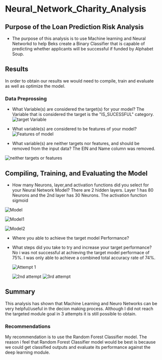 # Neural_Network_Charity_Analysis

## Purpose of the Loan Prediction Risk Analysis
* The purpose of this analysis is to use Machine learning and Neural Networkd to help Beks create a Binary Classifier that is capable of predicting whether applicants will be successful if funded by Alphabet Soup. 

## Results
In order to obtain our results we would need to compile, train and evaluate as well as optimize the model.
### Data Preprossing

* What Variable(s) are considered the target(s) for your model?
  The Variable that is considered the target is the "IS_SUCESSFUL" category.
![target Variable](https://user-images.githubusercontent.com/96032255/169678444-966462d5-ff69-4eec-9dd1-83aa51811b5a.PNG)

* What variable(s) are considered to be features of your model?
![Features of model](https://user-images.githubusercontent.com/96032255/169678483-8625355d-eee5-4bbf-bb0a-d3eceb8700dd.PNG)

* What variable(s) are neither targets nor features, and should be removed from the input data?
  The EIN and Name column was removed.

![neither targets or features](https://user-images.githubusercontent.com/96032255/169678540-79a3b846-4444-4c99-a67e-48c27aa84d76.PNG)
## Compiling, Training, and Evaluating the Model
* How many Neurons, layer,and activation functions did you select for your Neural Network Model?
  There are 2 hidden layers. Layer 1 has 80 Neurons and the 2nd layer has 30 Neurons. The activation function sigmoid
  
![Model](https://user-images.githubusercontent.com/96032255/169680253-fe57ad2a-d4d9-4c97-9431-ec4edcfd1bb9.PNG)

![Model1](https://user-images.githubusercontent.com/96032255/169680336-3dc07d3e-213c-4e1e-9cb6-b566e134a874.PNG)

![Model2](https://user-images.githubusercontent.com/96032255/169680323-e1cfca11-6056-41b4-af12-bf5326bc187f.PNG)

* Where you able to achieve the target model Performance?
* What steps did you take to try and increase your target performance?
  No i was not successful at achieving  the target model performace of 75%. I was only able to achieve a combined total accuracy rate of 74%.
  
   ![Attempt 1](https://user-images.githubusercontent.com/96032255/169680893-16f6d28f-98ea-4845-870f-f1656b1c8da4.PNG)
   

  ![2nd attempt](https://user-images.githubusercontent.com/96032255/169680906-63ab6cf3-4c73-4190-803c-467257d6547b.PNG)
![3rd attempt](https://user-images.githubusercontent.com/96032255/169680911-abf94fc0-447e-44ee-be41-5750b9a1f213.PNG)

## Summary
  This analysis has shown that Machine Learning and Neuro Networks can be very helpful/useful in the decion making process. Although I did not reach the targeted module goal in 3 attempts it is still possible  to obtain.
  
  ### Recommendations
 My recommendation is to use the  Random Forest Classifier model.  The reason i feel that Random Forest Classifier model would be best is because we could get classified outputs and evaluate its performance against the deep learning module.
